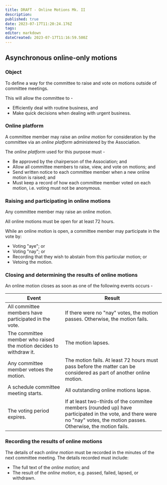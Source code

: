 ```yaml
---
title: DRAFT - Online Motions Mk. II
description: 
published: true
date: 2023-07-17T11:20:24.176Z
tags: 
editor: markdown
dateCreated: 2023-07-17T11:16:59.500Z
---
```


## Asynchronous online-only motions

### Object

To define a way for the committee to raise and vote on motions outside of committee meetings.

This will allow the committee to - 

- Efficiently deal with routine business, and
- Make quick decisions when dealing with urgent business.

### Online platform

A committee member may raise an *online motion* for consideration by the committee via an *online platform* administered by the Association.

The *online platform* used for this purpose must -
- Be approved by the chairperson of the Association; and
- Allow all committee members to raise, view, and vote on motions; and
- Send written notice to each committee member when a new online motion is raised; and
- Must keep a record of how each committee member voted on each motion, i.e. voting must not be anonymous.

### Raising and participating in online motions

Any committee member may raise an online motion.

All online motions must be open for at least 72 hours.

While an online motion is open, a committee member may participate in the vote by:
- Voting "aye"; or
- Voting "nay"; or
- Recording that they wish to abstain from this particular motion; or
- Vetoing the motion.

### Closing and determining the results of online motions

An online motion closes as soon as one of the following events occurs -

| Event | Result |
| ----- | ------ |
| All committee members have participated in the vote. | If there were no "nay" votes, the motion passes. Otherwise, the motion fails. |
| The committee member who raised the motion decides to withdraw it. | The motion lapses. |
| Any committee member vetoes the motion. | The motion fails. At least 72 hours must pass before the matter can be considered as part of another online motion. |
| A schedule committee meeting starts. | All outstanding online motions lapse. |
| The voting period expires. | If at least two-thirds of the commitee members (rounded up) have participated in the vote, and there were no "nay" votes, the motion passes. Otherwise, the motion fails. |

### Recording the results of online motions

The details of each *online motion* must be recorded in the minutes of the next committee meeting. The details recorded must include:
- The full text of the *online motion*; and
- The result of the *online motion*, e.g. passed, failed, lapsed, or withdrawn.